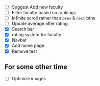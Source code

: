 -[ ] Suggest Add new faculty 
-[ ] Filter faculty based on rankings 
-[ ] Infinite scroll rather than `prev` & `next` btns
-[ ] Update average after rating.
-[x] Search bar
-[x] rating system for faculty
-[x] Navbar 
-[x] Add home page
-[x] Remove test 

## For some other time 
-[ ] Optimize images
